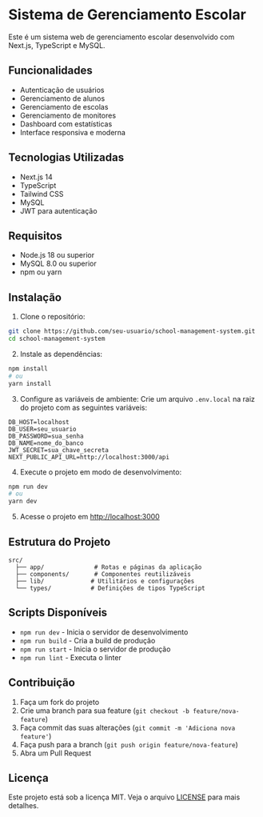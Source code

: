 # Sistema de Gerenciamento Escolar

Este é um sistema web de gerenciamento escolar desenvolvido com Next.js, TypeScript e MySQL.

## Funcionalidades

- Autenticação de usuários
- Gerenciamento de alunos
- Gerenciamento de escolas
- Gerenciamento de monitores
- Dashboard com estatísticas
- Interface responsiva e moderna

## Tecnologias Utilizadas

- Next.js 14
- TypeScript
- Tailwind CSS
- MySQL
- JWT para autenticação

## Requisitos

- Node.js 18 ou superior
- MySQL 8.0 ou superior
- npm ou yarn

## Instalação

1. Clone o repositório:
```bash
git clone https://github.com/seu-usuario/school-management-system.git
cd school-management-system
```

2. Instale as dependências:
```bash
npm install
# ou
yarn install
```

3. Configure as variáveis de ambiente:
Crie um arquivo `.env.local` na raiz do projeto com as seguintes variáveis:
```
DB_HOST=localhost
DB_USER=seu_usuario
DB_PASSWORD=sua_senha
DB_NAME=nome_do_banco
JWT_SECRET=sua_chave_secreta
NEXT_PUBLIC_API_URL=http://localhost:3000/api
```

4. Execute o projeto em modo de desenvolvimento:
```bash
npm run dev
# ou
yarn dev
```

5. Acesse o projeto em [http://localhost:3000](http://localhost:3000)

## Estrutura do Projeto

```
src/
  ├── app/              # Rotas e páginas da aplicação
  ├── components/       # Componentes reutilizáveis
  ├── lib/             # Utilitários e configurações
  └── types/           # Definições de tipos TypeScript
```

## Scripts Disponíveis

- `npm run dev` - Inicia o servidor de desenvolvimento
- `npm run build` - Cria a build de produção
- `npm run start` - Inicia o servidor de produção
- `npm run lint` - Executa o linter

## Contribuição

1. Faça um fork do projeto
2. Crie uma branch para sua feature (`git checkout -b feature/nova-feature`)
3. Faça commit das suas alterações (`git commit -m 'Adiciona nova feature'`)
4. Faça push para a branch (`git push origin feature/nova-feature`)
5. Abra um Pull Request

## Licença

Este projeto está sob a licença MIT. Veja o arquivo [LICENSE](LICENSE) para mais detalhes.
